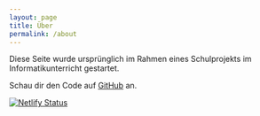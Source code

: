 ```yaml
---
layout: page
title: Über
permalink: /about
---
```


Diese Seite wurde ursprünglich im Rahmen eines Schulprojekts im Informatikunterricht gestartet.

Schau dir den Code auf [GitHub](https://github.com/lutz-stu/school-blog) an.

<a href="https://app.netlify.com/projects/lutz-schule/deploys" style="
    display: inline-block !important;
    margin: 0 !important;
    text-align: left !important;
    float: none !important;">
  <img src="https://api.netlify.com/api/v1/badges/52010998-7373-4122-a195-44511c70a8c2/deploy-status" alt="Netlify Status" />
</a>